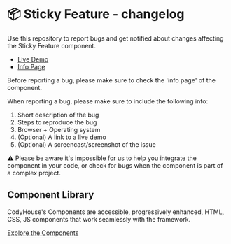 # 📦 Sticky Feature - changelog

Use this repository to report bugs and get notified about changes affecting the Sticky Feature component.

- [Live Demo](https://codyhouse.co/ds/components/app/sticky-feature)
- [Info Page](https://codyhouse.co/ds/components/info/sticky-feature)

Before reporting a bug, please make sure to check the 'info page' of the component. 

When reporting a bug, please make sure to include the following info:

1. Short description of the bug
2. Steps to reproduce the bug
3. Browser + Operating system
4. (Optional) A link to a live demo
5. (Optional) A screencast/screenshot of the issue

⚠️ Please be aware it's impossible for us to help you integrate the component in your code, or check for bugs when the component is part of a complex project.

## Component Library

CodyHouse's Components are accessible, progressively enhanced, HTML, CSS, JS components that work seamlessly with the framework.

[Explore the Components](https://codyhouse.co/ds/components)

